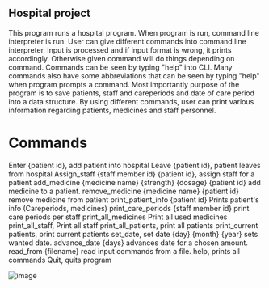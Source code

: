 ## Hospital project

This program runs a hospital program. When program is run,
command line interpreter is run. User can give different commands
into command line interpreter. Input is processed and if input format
is wrong, it prints accordingly. Otherwise given command will do things
depending on command. Commands can be seen by typing "help" into CLI.
Many commands also have some abbreviations that can be seen by typing "help" when
program prompts a command. Most importantly purpose of the program is to save
patients, staff and careperiods and date of care period into a data structure. By using
different commands, user can print various information regarding patients, medicines
and staff personnel.

# Commands
Enter {patient id}, add patient into hospital
Leave {patient id}, patient leaves from hospital
Assign_staff {staff member id} {patient id}, assign staff for a patient
add_medicine {medicine name} {strength} {dosage} {patient id} add medicine to a patient.
remove_medicine {medicine name} {patient id} remove medicine from patient
print_patient_info {patient id} Prints patient's info (Careperiods, medicines)
print_care_periods {staff member id} print care periods per staff
print_all_medicines Print all used medicines
print_all_staff, Print all staff
print_all_patients, print all patients
print_current patients, print current patients
set_date, set date {day} {month} {year} sets wanted date.
advance_date {days} advances date for a chosen amount.
read_from {filename} read input commands from a file.
help, prints all commands
Quit, quits program

![image](https://user-images.githubusercontent.com/100607632/209877211-7de659ae-1cb5-40a2-bfa6-be1911a3f336.png)


